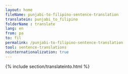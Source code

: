 ```yaml
---
layout: home
fileName: punjabi-to-filipino-sentence-translation
translatein: punjabi_to_filipino
folderName : translate
lang: en
from: pa
to: fil
permalink: /punjabi-to-filipino-sentence-translation
tool: sentence-translations
nointernationalization: true
---
```

{% include section/translateinto.html %}
